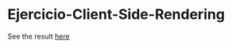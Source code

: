 # Ejercicio-Client-Side-Rendering
<p> See the result <a href="https://caguerrero.github.io/Ejercicio-Client-Side-Rendering/">here</a> </p>
